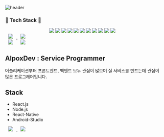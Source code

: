 ![header](https://capsule-render.vercel.app/api?type=wave&color=auto&height=300&section=header&text=HAM%20SEO&nbsp;HYUN&fontSize=70)
###  <b>:rocket: Tech Stack :rocket:</b>
<div align=center>
<img src="https://img.shields.io/badge/HTML5-E34F26?style=flat-square&logo=HTML5&logoColor=white"/></a> 
<img src="https://img.shields.io/badge/CSS3-1572B6?style=flat-square&logo=CSS3&logoColor=white"/></a>
<img src="https://img.shields.io/badge/JavaScript-F7DF1E?style=flat-square&logo=JavaScript&logoColor=white"/></a> 
<img src="https://img.shields.io/badge/Java-orange?style=flat-square&logo=JAVA&logoColor=white"/></a> 
<img src="https://img.shields.io/badge/C-#A8B9CC?style=flat-square&logo=C&logoColor=white"/></a> 
<img src="https://img.shields.io/badge/JQUERY-47A248?style=flat-square&logo=JQUERY&logoColor=white"/></a>  
<img src="https://img.shields.io/badge/MYSQL-1572B6?style=flat-square&logo=MYSQL&logoColor=white"/></a>
<img src="https://img.shields.io/badge/SPRING-47A248?style=flat-square&logo=SPRING&logoColor=white"/></a> 
<img src="https://img.shields.io/badge/Amazon AWS-232F3E?style=flat-square&logo=Amazon%20AWS&logoColor=white"/></a>
<img src="https://img.shields.io/badge/ECLIPSE-3766AB?style=flat-square&logo=ECLIPSE&logoColor=white"/></a>
<img src="https://img.shields.io/badge/-Github-000000?style=flat&logo=Github"/>
</div>
<a href="https://instagram.com/alpox.dev">
    <img 
        src="http://img.shields.io/badge/-Instagram-black?style=flat&logo=Instagram&link=https://instagram.com/alpox.dev/"
        style="height : auto; margin-left : 10px; margin-right : 10px;"/>
</a>
<a href="https://alpox.kr">
    <img 
        src="http://img.shields.io/badge/-Tech%20Blog-655ced?style=flat&logo=github&link=https://alpox.kr"
        style="height : auto; margin-left : 10px; margin-right : 10px;"/>
</a>


<div>
    <img 
        src="https://hits.seeyoufarm.com/api/count/incr/badge.svg?url=https%3A%2F%2Fgithub.com%2FAlpoxDev"
        style="height : auto; margin-left : 10px; margin-right : 10px;"/>
    <img 
        src="https://img.shields.io/github/followers/AlpoxDev?label=AlpoxDev%20Followers&style=social"
        style="height : auto; margin-left : 10px; margin-right : 10px;"/>
</div>

## AlpoxDev : Service Programmer

어플리케이션부터 프론트엔드, 백엔드 모두 관심이 많으며 실 서비스를 만드는데 관심이 많은 프로그래머입니다. 

## Stack

- React.js
- Node.js
- React-Native
- Android-Studio

<a href="https://instagram.com/alpox.dev">
    <img 
        src="http://img.shields.io/badge/-Instagram-black?style=flat&logo=Instagram&link=https://instagram.com/alpox.dev/"
        style="height : auto; margin-left : 10px; margin-right : 10px;"/>
</a>
<a href="https://alpox.kr">
    <img 
        src="http://img.shields.io/badge/-Tech%20Blog-655ced?style=flat&logo=github&link=https://alpox.kr"
        style="height : auto; margin-left : 10px; margin-right : 10px;"/>
</a>

